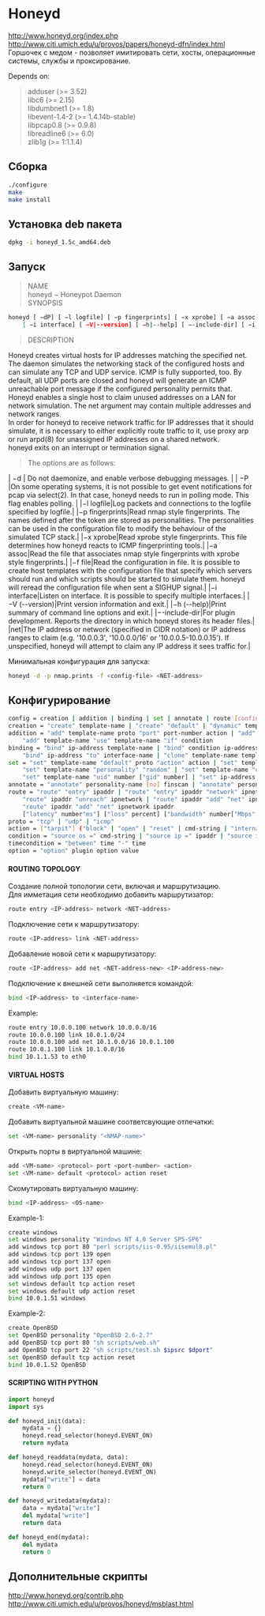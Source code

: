 # Honeyd
http://www.honeyd.org/index.php  
http://www.citi.umich.edu/u/provos/papers/honeyd-dfn/index.html  
Горшочек с медом - позволяет имитировать сети, хосты, операционные системы, службы и проксирование.  

Depends on:  
> adduser (>= 3.52)  
> libc6 (>= 2.15)  
> libdumbnet1 (>= 1.8)  
> libevent-1.4-2 (>= 1.4.14b-stable)  
> libpcap0.8 (>= 0.9.8)  
> libreadline6 (>= 6.0)  
> zlib1g (>= 1:1.1.4)  

## Сборка  
```bash
./configure
make
make install
```

## Установка deb пакета
```bash
dpkg -i honeyd_1.5c_amd64.deb
```

## Запуск
> NAME  
honeyd − Honeypot Daemon  
> SYNOPSIS  
```bash  
honeyd [ −dP] [ −l logfile] [ −p fingerprints] [ −x xprobe] [ −a assoc] [ −f file]
	[ −i interface] [ −V|--version] [ −h|--help] [ −-include-dir] [ −i interface] [net ...]
```
> DESCRIPTION  

Honeyd creates virtual hosts for IP addresses matching the specified net. The daemon simulates the networking stack of the configured hosts and can simulate any TCP and UDP service. ICMP is fully supported, too. By default, all UDP ports are closed and honeyd will generate an ICMP unreachable port message if the configured personality permits that.  
Honeyd enables a single host to claim unused addresses on a LAN for network simulation. The net argument may contain multiple addresses and network ranges.  
In order for honeyd to receive network traffic for IP addresses that it should simulate, it is necessary to either explicitly route traffic to it, use proxy arp or run arpd(8) for unassigned IP addresses on a shared network.  
honeyd exits on an interrupt or termination signal.  

> The options are as follows:  

| −d | Do not daemonize, and enable verbose debugging messages. |
| −P |On some operating systems, it is not possible to get event notifications for pcap via select(2). In that case, honeyd needs to run in polling mode. This flag enables polling. |
|−l logfile|Log packets and connections to the logfile specified by logfile.|
|−p fingerprints|Read nmap style fingerprints. The names defined after the token are stored as personalities. The personalities can be used in the configuration file to modify the behaviour of the simulated TCP stack.|
|−x xprobe|Read xprobe style fingerprints. This file determines how honeyd reacts to ICMP fingerprinting tools.|
|−a assoc|Read the file that associates nmap style fingerprints with xprobe style fingerprints.|
|−f file|Read the configuration in file. It is possible to create host templates with the configuration file that specify which servers should run and which scripts should be started to simulate them. honeyd will reread the configuration file when sent a SIGHUP signal.|
|−i interface|Listen on interface. It is possible to specify multiple interfaces.|
|−V (--version)|Print version information and exit.|
|−h (--help)|Print summary of command line options and exit.|
|−-include-dir|For plugin development. Reports the directory in which honeyd stores its header files.|
|net|The IP address or network (specified in CIDR notation) or IP address ranges to claim (e.g. '10.0.0.3', '10.0.0.0/16' or '10.0.0.5-10.0.0.15'). If unspecified, honeyd will attempt to claim any IP address it sees traffic for.|

Минимальная конфигурация для запуска:  
```bash
honeyd -d -p nmap.prints -f <config-file> <NET-address>
```

## Конфигурирование
```bash
config = creation | addition | binding | set | annotate | route [config] | option
creation = "create" template-name | "create" "default" | "dynamic" template-name
addition = "add" template-name proto "port" port-number action | "add" template-name "subsystem" cmd-string ["shared"] |
	"add" template-name "use" template-name "if" condition
binding = "bind" ip-address template-name | "bind" condition ip-address template-name |
	"bind" ip-address "to" interface-name | "clone" template-name template-name
set = "set" template-name "default" proto "action" action | "set" template-name "personality" personality-name |
	"set" template-name "personality" "random" | "set" template-name "uptime" seconds | "set" template-name "droprate" "in" percent |
	"set" template-name "uid" number ["gid" number] | "set" ip-address "uptime" seconds
annotate = "annotate" personality-name [no] finscan | "annotate" personality-name "fragment" ("drop" | "old" | "new")
route = "route" "entry" ipaddr | "route" "entry" ipaddr "network" ipnetwork | "route" ipaddr "link" ipnetwork |
	"route" ipaddr "unreach" ipnetwork | "route" ipaddr "add" "net" ipnetwork "tunnel" ipaddr(src) ipaddr(dst) |
	"route" ipaddr "add" "net" ipnetwork ipaddr
	["latency" number"ms"] ["loss" percent] ["bandwidth" number["Mbps"|"Kbps"] ["drop" "between" number "ms" "-" number "ms" ]
proto = "tcp" | "udp" | "icmp"
action = ["tarpit"] ("block" | "open" | "reset" | cmd-string | "internal" cmd-string "proxy" ipaddr":"port )
condition = "source os =" cmd-string | "source ip =" ipaddr | "source ip =" ipnetwork | "time " timecondition
timecondition = "between" time "-" time
option = "option" plugin option value
```
#### ROUTING TOPOLOGY
Создание полной топологии сети, включая и маршрутизацию.  
Для имметация сети необходимо добавить маршрутизатор:  
```bash
route entry <IP-address> network <NET-address>
```
Подключение сети к маршрутизатору:  
```bash
route <IP-address> link <NET-address>
```
Добавление новой сети к маршрутизатору:  
```bash
route <IP-address> add net <NET-address-new> <IP-address-new>
```
Подключение к внешней сети выполняется командой:  
```bash
bind <IP-address> to <interface-name>
```
Example:  
```bash
route entry 10.0.0.100 network 10.0.0.0/16
route 10.0.0.100 link 10.0.1.0/24
route 10.0.0.100 add net 10.1.0.0/16 10.0.1.100
route 10.0.1.100 link 10.1.0.0/16
bind 10.1.1.53 to eth0
```
#### VIRTUAL HOSTS
Добавить виртуальную машину:  
```bash
create <VM-name>
```
Добавить виртуальной машине соответсвующие отпечатки:  
```bash
set <VM-name> personality "<NMAP-name>"
```
Открыть порты в виртуальной машине:  
```bash
add <VM-name> <protocol> port <port-number> <action>
set <VM-name> default <protocol> action reset
```
Скомутировать виртуальную машину:  
```bash
bind <IP-address> <OS-name>
```
Example-1:  
```bash
create windows
set windows personality "Windows NT 4.0 Server SP5-SP6"
add windows tcp port 80 "perl scripts/iis-0.95/iisemul8.pl"
add windows tcp port 139 open
add windows tcp port 137 open
add windows udp port 137 open
add windows udp port 135 open
set windows default tcp action reset
set windows default udp action reset
bind 10.0.1.51 windows
```
Example-2:  
```bash
create OpenBSD
set OpenBSD personality "OpenBSD 2.6-2.7"
add OpenBSD tcp port 80 "sh scripts/web.sh"
add OpenBSD tcp port 22 "sh scripts/test.sh $ipsrc $dport"
set OpenBSD default tcp action reset
bind 10.0.1.52 OpenBSD
```

#### SCRIPTING WITH PYTHON  
```python
import honeyd
import sys

def honeyd_init(data):
	mydata = {}
	honeyd.read_selector(honeyd.EVENT_ON)
	return mydata

def honeyd_readdata(mydata, data):
	honeyd.read_selector(honeyd.EVENT_ON)
	honeyd.write_selector(honeyd.EVENT_ON)
	mydata["write"] = data
	return 0

def honeyd_writedata(mydata):
	data = mydata["write"]
	del mydata["write"]
	return data

def honeyd_end(mydata):
	del mydata
	return 0
```


## Дополнительные скрипты  
http://www.honeyd.org/contrib.php  
http://www.citi.umich.edu/u/provos/honeyd/msblast.html
